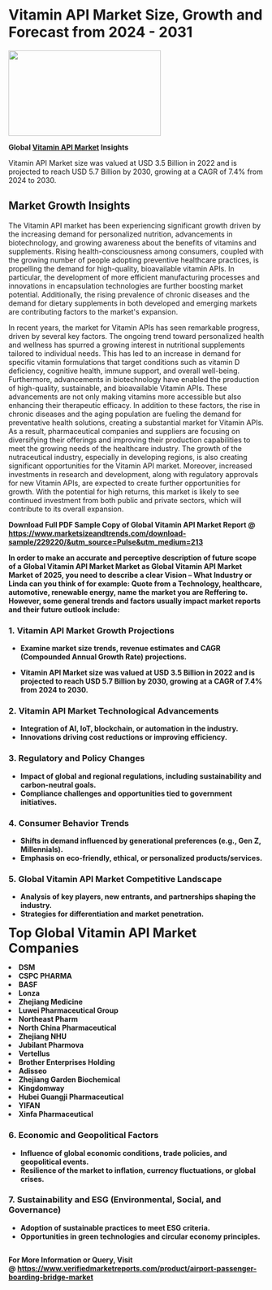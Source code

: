 <H1>Vitamin API Market Size, Growth and Forecast from 2024 - 2031</H1><img class="aligncenter size-medium wp-image-584254" src="https://thirdeyenews.in/wp-content/uploads/2024/09/Global-Market-Research-300x168.jpeg" alt="" width="300" height="168" /><p><strong>Global&nbsp;<a href="https://www.marketsizeandtrends.com/download-sample/229220/&amp;utm_source=Pulse&amp;utm_medium=213">Vitamin API Market</a> Insights</strong></p><p>Vitamin API Market size was valued at USD 3.5 Billion in 2022 and is projected to reach USD 5.7 Billion by 2030, growing at a CAGR of 7.4% from 2024 to 2030.</p><p><h2>Market Growth Insights</h2> <p>The Vitamin API market has been experiencing significant growth driven by the increasing demand for personalized nutrition, advancements in biotechnology, and growing awareness about the benefits of vitamins and supplements. Rising health-consciousness among consumers, coupled with the growing number of people adopting preventive healthcare practices, is propelling the demand for high-quality, bioavailable vitamin APIs. In particular, the development of more efficient manufacturing processes and innovations in encapsulation technologies are further boosting market potential. Additionally, the rising prevalence of chronic diseases and the demand for dietary supplements in both developed and emerging markets are contributing factors to the market's expansion.</p> <p><strong></strong></p> <p>In recent years, the market for Vitamin APIs has seen remarkable progress, driven by several key factors. The ongoing trend toward personalized health and wellness has spurred a growing interest in nutritional supplements tailored to individual needs. This has led to an increase in demand for specific vitamin formulations that target conditions such as vitamin D deficiency, cognitive health, immune support, and overall well-being. Furthermore, advancements in biotechnology have enabled the production of high-quality, sustainable, and bioavailable Vitamin APIs. These advancements are not only making vitamins more accessible but also enhancing their therapeutic efficacy. In addition to these factors, the rise in chronic diseases and the aging population are fueling the demand for preventative health solutions, creating a substantial market for Vitamin APIs. As a result, pharmaceutical companies and suppliers are focusing on diversifying their offerings and improving their production capabilities to meet the growing needs of the healthcare industry. The growth of the nutraceutical industry, especially in developing regions, is also creating significant opportunities for the Vitamin API market. Moreover, increased investments in research and development, along with regulatory approvals for new Vitamin APIs, are expected to create further opportunities for growth. With the potential for high returns, this market is likely to see continued investment from both public and private sectors, which will contribute to its overall expansion.</p> <p><strong></p><p><span class=""><strong>Download Full PDF Sample Copy of Global Vitamin API Market Report</strong> @ <a href="https://www.marketsizeandtrends.com/download-sample/229220/&amp;utm_source=Pulse&amp;utm_medium=213" target="_blank">https://www.marketsizeandtrends.com/download-sample/229220/&amp;utm_source=Pulse&amp;utm_medium=213</a></span></p><p>In order to make an accurate and perceptive description of future scope of a Global&nbsp;Vitamin API Market Market as Global&nbsp;Vitamin API Market Market of 2025, you need to describe a clear Vision &ndash; What Industry or Linda can you think of for example: Quote from a Technology, healthcare, automotive, renewable energy, name the market you are Reffering to. However, some general trends and factors usually impact market reports and their future outlook include:</p><h3>1.&nbsp;<strong>Vitamin API Market Growth Projections</strong></h3><ul><li>Examine market size trends, revenue estimates and CAGR (Compounded Annual Growth Rate) projections.</li><li><p>Vitamin API Market size was valued at USD 3.5 Billion in 2022 and is projected to reach USD 5.7 Billion by 2030, growing at a CAGR of 7.4% from 2024 to 2030.</p></li></ul><h3>2.&nbsp;<strong>Vitamin API Market Technological Advancements</strong></h3><ul><li>Integration of AI, IoT, blockchain, or automation in the industry.</li><li>Innovations driving cost reductions or improving efficiency.</li></ul><h3>3.&nbsp;<strong>Regulatory and Policy Changes</strong></h3><ul><li>Impact of global and regional regulations, including sustainability and carbon-neutral goals.</li><li>Compliance challenges and opportunities tied to government initiatives.</li></ul><h3>4.&nbsp;<strong>Consumer Behavior Trends</strong></h3><ul><li>Shifts in demand influenced by generational preferences (e.g., Gen Z, Millennials).</li><li>Emphasis on eco-friendly, ethical, or personalized products/services.</li></ul><h3>5.&nbsp;<strong>Global Vitamin API Market Competitive Landscape</strong></h3><ul><li>Analysis of key players, new entrants, and partnerships shaping the industry.</li><li>Strategies for differentiation and market penetration.</li></ul><p data-pm-slice="1 1 []"><span style="color: inherit; font-family: inherit; font-size: 25px;">Top Global Vitamin API Market Companies</span></p><div class="" data-test-id=""><p><li>DSM</li><li> CSPC PHARMA</li><li> BASF</li><li> Lonza</li><li> Zhejiang Medicine</li><li> Luwei Pharmaceutical Group</li><li> Northeast Pharm</li><li> North China Pharmaceutical</li><li> Zhejiang NHU</li><li> Jubilant Pharmova</li><li> Vertellus</li><li> Brother Enterprises Holding</li><li> Adisseo</li><li> Zhejiang Garden Biochemical</li><li> Kingdomway</li><li> Hubei Guangji Pharmaceutical</li><li> YIFAN</li><li> Xinfa Pharmaceutical</li></p></div><h3>6.&nbsp;<strong>Economic and Geopolitical Factors</strong></h3><ul><li>Influence of global economic conditions, trade policies, and geopolitical events.</li><li>Resilience of the market to inflation, currency fluctuations, or global crises.</li></ul><h3>7.&nbsp;<strong>Sustainability and ESG (Environmental, Social, and Governance)</strong></h3><ul><li>Adoption of sustainable practices to meet ESG criteria.</li><li>Opportunities in green technologies and circular economy principles.</li></ul><h2><strong style="font-size: 14px;">For More Information or Query, Visit @&nbsp;</strong><a style="background-color: #ffffff; font-size: 14px;" href="https://www.marketsizeandtrends.com/report/vitamin-api-market/" target="_blank">https://www.verifiedmarketreports.com/product/airport-passenger-boarding-bridge-market</a></h2>
